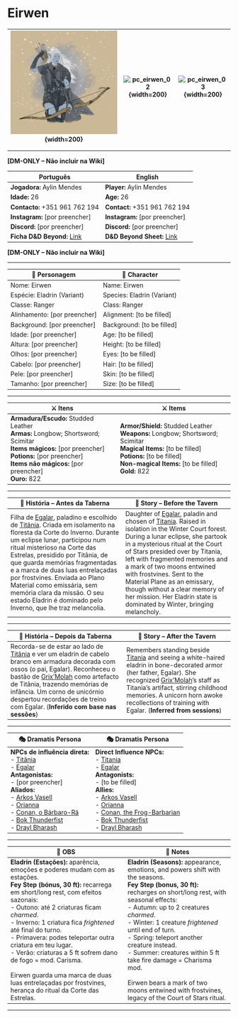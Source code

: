 # Eirwen

| ![pc_eirwen_01](assets/pc/pc_eirwen_01.png){width=200} | ![pc_eirwen_02](assets/pc/pc_eirwen_02.png){width=200} | ![pc_eirwen_03](assets/pc/pc_eirwen_03.png){width=200} |
| --------------------------- | -------------------------- | ---------------------------- |

---

**[DM-ONLY – Não incluir na Wiki]**  

| Português                                                                    | English                              |
| ---------------------------------------------------------------------------- | ------------------------------------ |
| **Jogadora:** Aylin Mendes                                                   | **Player:** Aylin Mendes             |
| **Idade:** 26                                                                | **Age:** 26                          |
| **Contacto:** +351 961 762 194                                               | **Contact:** +351 961 762 194        |
| **Instagram:** [por preencher]                                               | **Instagram:** [por preencher]       |
| **Discord:** [por preencher]                                                 | **Discord:** [por preencher]         |
| **Ficha D&D Beyond:** [Link](https://www.dndbeyond.com/characters/147371208) | **D&D Beyond Sheet:** [Link](https://www.dndbeyond.com/characters/147371208) |

**[DM-ONLY – Não incluir na Wiki]**  

---

| **🧙 Personagem**            | **🧙 Character**           |
| ---------------------------- | -------------------------- |
| Nome: Eirwen                 | Name: Eirwen               |
| Espécie: Eladrin (Variant)   | Species: Eladrin (Variant) |
| Classe: Ranger               | Class: Ranger              |
| Alinhamento: [por preencher] | Alignment: [to be filled]  |
| Background: [por preencher]  | Background: [to be filled] |
| Idade: [por preencher]       | Age: [to be filled]        |
| Altura: [por preencher]      | Height: [to be filled]     |
| Olhos: [por preencher]       | Eyes: [to be filled]       |
| Cabelo: [por preencher]      | Hair: [to be filled]       |
| Pele: [por preencher]        | Skin: [to be filled]       |
| Tamanho:  [por preencher]    | Size:  [to be filled]      |

---

| **⚔️ Itens**                                                                                                                                         | **⚔️ Items**                                                                                                                                         |
| ---------------------------------------------------------------------------------------------------------------------------------------------------- | ---------------------------------------------------------------------------------------------------------------------------------------------------- |
| **Armadura/Escudo:** Studded Leather <br>**Armas:** Longbow; Shortsword; Scimitar <br>**Items mágicos:** [por preencher] <br>**Potions:** [por preencher] <br>**Items não mágicos:** [por preencher] <br>**Ouro:** 822 | **Armor/Shield:** Studded Leather <br>**Weapons:** Longbow; Shortsword; Scimitar <br>**Magical Items:** [to be filled] <br>**Potions:** [to be filled] <br>**Non-magical Items:** [to be filled] <br>**Gold:** 822 |

---

| **📖 História – Antes da Taberna** | **📖 Story – Before the Tavern** |
| ---------------------------------- | -------------------------------- |
| Filha de [Egalar](../npc/egalar.md), paladino e escolhido de [Titânia](../npc/titania.md). Criada em isolamento na floresta da Corte do Inverno. Durante um eclipse lunar, participou num ritual misterioso na Corte das Estrelas, presidido por Titânia, de que guarda memórias fragmentadas e a marca de duas luas entrelaçadas por frostvines. Enviada ao Plano Material como emissária, sem memória clara da missão. O seu estado Eladrin é dominado pelo Inverno, que lhe traz melancolia. | Daughter of [Egalar](../npc/egalar.md), paladin and chosen of [Titania](../npc/titania.md). Raised in isolation in the Winter Court forest. During a lunar eclipse, she partook in a mysterious ritual at the Court of Stars presided over by Titania, left with fragmented memories and a mark of two moons entwined with frostvines. Sent to the Material Plane as an emissary, though without a clear memory of her mission. Her Eladrin state is dominated by Winter, bringing melancholy. |

---

| **📖 História – Depois da Taberna** | **📖 Story – After the Tavern** |
| ----------------------------------- | -------------------------------- |
| Recorda-se de estar ao lado de [Titânia](../npc/titania.md) e ver um eladrin de cabelo branco em armadura decorada com ossos (o pai, Egalar). Reconheceu o bastão de [Grix’Molah](../pc/pc_grixmolah.md) como artefacto de Titânia, trazendo memórias de infância. Um corno de unicórnio despertou recordações de treino com Egalar. (**Inferido com base nas sessões**) | Remembers standing beside [Titania](../npc/titania.md) and seeing a white-haired eladrin in bone-decorated armor (her father, Egalar). She recognized [Grix’Molah](../pc/pc_grixmolah.md)’s staff as Titania’s artifact, stirring childhood memories. A unicorn horn awoke recollections of training with Egalar. (**Inferred from sessions**) |

---

| **🎭 Dramatis Persona**                                                                                                                   | **🎭 Dramatis Persona**                                                                                                   |
| ----------------------------------------------------------------------------------------------------------------------------------------- | ------------------------------------------------------------------------------------------------------------------------- |
| **NPCs de influência direta:**<br>- [Titânia](../npc/titania.md)<br>- [Egalar](../npc/egalar.md)<br>**Antagonistas:**<br>- [por preencher]<br>**Aliados:**<br>- [Arkos Vasell](../pc/pc_arkos_vasell.md)<br>- [Orianna](../pc/pc_orianna.md)<br>- [Conan, o Bárbaro-Rã](docs/dm/-/pc/pc_conan_barbaro_ra.md)<br>- [Bok Thunderfist](../pc/pc_bok_thunderfist.md)<br>- [Drayl Bharash](../pc/pc_drayl_bharash.md) | **Direct Influence NPCs:**<br>- [Titania](../npc/titania.md)<br>- [Egalar](../npc/egalar.md)<br>**Antagonists:**<br>- [to be filled]<br>**Allies:**<br>- [Arkos Vasell](../pc/pc_arkos_vasell.md)<br>- [Orianna](../pc/pc_orianna.md)<br>- [Conan, the Frog-Barbarian](docs/dm/-/pc/pc_conan_barbaro_ra.md)<br>- [Bok Thunderfist](../pc/pc_bok_thunderfist.md)<br>- [Drayl Bharash](../pc/pc_drayl_bharash.md) |

---

| **🔮 OBS** | **🔮 Notes** |
| ---------- | ------------ |
| **Eladrin (Estações):** aparência, emoções e poderes mudam com as estações.<br>**Fey Step (bónus, 30 ft):** recarrega em short/long rest, com efeitos sazonais:<br>- Outono: até 2 criaturas ficam *charmed*.<br>- Inverno: 1 criatura fica *frightened* até final do turno.<br>- Primavera: podes teleportar outra criatura em teu lugar.<br>- Verão: criaturas a 5 ft sofrem dano de fogo = mod. Carisma.<br><br>Eirwen guarda uma marca de duas luas entrelaçadas por frostvines, herança do ritual da Corte das Estrelas. | **Eladrin (Seasons):** appearance, emotions, and powers shift with the seasons.<br>**Fey Step (bonus, 30 ft):** recharges on short/long rest, with seasonal effects:<br>- Autumn: up to 2 creatures *charmed*.<br>- Winter: 1 creature *frightened* until end of turn.<br>- Spring: teleport another creature instead.<br>- Summer: creatures within 5 ft take fire damage = Charisma mod.<br><br>Eirwen bears a mark of two moons entwined with frostvines, legacy of the Court of Stars ritual. |

---
